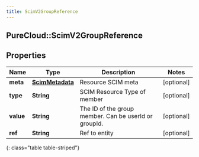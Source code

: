 ```yaml
---
title: ScimV2GroupReference
---
```

## PureCloud::ScimV2GroupReference

## Properties

|Name | Type | Description | Notes|
|------------ | ------------- | ------------- | -------------|
| **meta** | [**ScimMetadata**](ScimMetadata.html) | Resource SCIM meta | [optional] |
| **type** | **String** | SCIM Resource Type of member | [optional] |
| **value** | **String** | The ID of the group member. Can be userId or groupId. | [optional] |
| **ref** | **String** | Ref to entity | [optional] |
{: class="table table-striped"}


